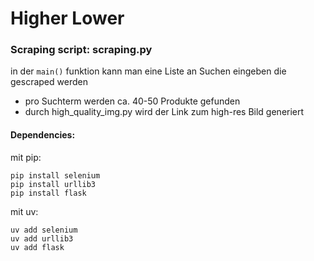 # Higher Lower

### Scraping script: scraping.py

in der `main()` funktion kann man eine Liste an Suchen eingeben die gescraped werden
- pro Suchterm werden ca. 40-50 Produkte gefunden
- durch high_quality_img.py wird der Link zum high-res Bild generiert <br>
#### Dependencies:
mit pip:
```
pip install selenium
pip install urllib3
pip install flask
```
mit uv:

```
uv add selenium
uv add urllib3
uv add flask
```

